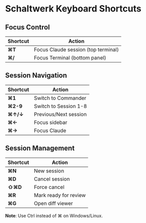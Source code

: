 # Schaltwerk Keyboard Shortcuts

## Focus Control
| Shortcut | Action |
|----------|---------|
| **⌘T** | Focus Claude session (top terminal) |
| **⌘/** | Focus Terminal (bottom panel) |

## Session Navigation  
| Shortcut | Action |
|----------|---------|
| **⌘1** | Switch to Commander |
| **⌘2-9** | Switch to Session 1-8 |
| **⌘↑/↓** | Previous/Next session |
| **⌘←** | Focus sidebar |
| **⌘→** | Focus Claude |

## Session Management
| Shortcut | Action |
|----------|---------|
| **⌘N** | New session |
| **⌘D** | Cancel session |
| **⇧⌘D** | Force cancel |
| **⌘R** | Mark ready for review |
| **⌘G** | Open diff viewer |

**Note**: Use Ctrl instead of ⌘ on Windows/Linux.